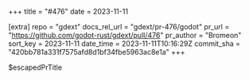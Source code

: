 +++
title = "#476"
date = 2023-11-11

[extra]
repo = "gdext"
docs_rel_url = "gdext/pr-476/godot"
pr_url = "https://github.com/godot-rust/gdext/pull/476"
pr_author = "Bromeon"
sort_key = 2023-11-11
date_time = 2023-11-11T10:16:29Z
commit_sha = "420bb781a331f7575afd8d1bf34fbe5963ac8e1a"
+++

$escapedPrTitle
